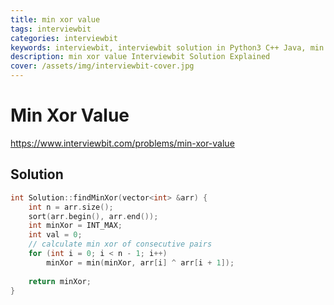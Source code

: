 ```yaml
---
title: min xor value
tags: interviewbit
categories: interviewbit
keywords: interviewbit, interviewbit solution in Python3 C++ Java, min xor value solution
description: min xor value Interviewbit Solution Explained
cover: /assets/img/interviewbit-cover.jpg
---
```


# Min Xor Value

https://www.interviewbit.com/problems/min-xor-value


## Solution

```cpp
int Solution::findMinXor(vector<int> &arr) {
    int n = arr.size();
    sort(arr.begin(), arr.end()); 
    int minXor = INT_MAX; 
    int val = 0; 
    // calculate min xor of consecutive pairs 
    for (int i = 0; i < n - 1; i++)
        minXor = min(minXor, arr[i] ^ arr[i + 1]); 
        
    return minXor;
}
```